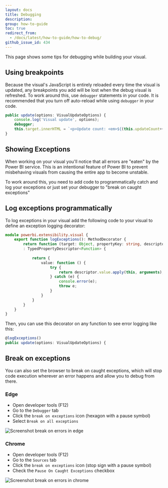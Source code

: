 ```yaml
---
layout: docs
title: Debugging
description:
group: how-to-guide
toc: true
redirect_from:
  - /docs/latest/how-to-guide/how-to-debug/
github_issue_id: 434
---
```


This page shows some tips for debugging while building your visual.

## Using breakpoints

Because the visual's JavaScript is entirely reloaded every time the visual is updated, any breakpoints you add will be lost when the debug visual is refreshed. To work around this, use `debugger` statements in your code. It is recommended that you turn off auto-reload while using `debugger` in your code.

```typescript
public update(options: VisualUpdateOptions) {
    console.log('Visual update', options);
    debugger;
    this.target.innerHTML = `<p>Update count: <em>${(this.updateCount++)}</em></p>`;
}
```

## Showing Exceptions

When working on your visual you'll notice that all errors are "eaten" by the Power BI service. This is an intentional feature of Power BI to prevent misbehaving visuals from causing the entire app to become unstable.

To work around this, you need to add code to programmatically catch and log your exceptions or just set your debugger to "break on caught exceptions"

## Log exceptions programmatically

To log exceptions in your visual add the following code to your visual to define an exception logging decorator:

```typescript
module powerbi.extensibility.visual {
    export function logExceptions(): MethodDecorator {
        return function (target: Object, propertyKey: string, descriptor: TypedPropertyDescriptor<Function>)
        : TypedPropertyDescriptor<Function> {
            
            return {
                value: function () {
                    try {
                        return descriptor.value.apply(this, arguments);
                    } catch (e) {
                        console.error(e);
                        throw e;
                    }
                }
            }
        }
    }
}
```

Then, you can use this decorator on any function to see error logging like this:

```typescript
@logExceptions()
public update(options: VisualUpdateOptions) {
```

## Break on exceptions

You can also set the browser to break on caught exceptions, which will stop code execution wherever an error happens and allow you to debug from there.

### Edge

* Open developer tools (F12)
* Go to the `Debugger` tab
* Click the `break on exceptions` icon (hexagon with a pause symbol)
* Select `Break on all exceptions`

![Screenshot break on errors in edge](../images/breakOnErrors_edge.png)

### Chrome

* Open developer tools (F12)
* Go to the `Sources` tab
* Click the `break on exceptions` icon (stop sign with a pause symbol)
* Check the `Pause On Caught Exceptions` checkbox

![Screenshot break on errors in chrome](../images/breakOnErrors_chrome.png)